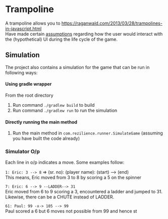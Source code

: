 # Trampoline
A trampoline allows you to 
https://raganwald.com/2013/03/28/trampolines-in-javascript.html  
Have made certain [assumptions](#ui-assumptions) regarding how the user would interact with the (hypothetical) UI during the life cycle of the game.

## Simulation
The project also contains a simulation for the game that can be run in following ways:

#### Using gradle wrapper
From the root directory
1. Run command `./gradlew build` to build
2. Run command `./gradlew run` to run the simulation

#### Directly running the main method
1. Run the main method in `com.rezilience.runner.SimulateGame` (assuming you have built the code already) 

### Simulator O/p
Each line in o/p indicates a move. Some examples follow:

`1: Eric: 3 --> 8` => (sr. no): (player name): (start) --> (end)  
This means, Eric moved from 3 to 8 by scoring a 5 on the spinner 

`7: Eric: 6 --> 9 --LADDER--> 31`  
Eric moved from 6 to 9 scoring a 3, encountered a ladder and jumped to 31.
Likewise, there can be a CHUTE instead of LADDER. 

`61: Paul: 99 -x-> 105 --> 99`  
Paul scored a 6 but 6 moves not possible from 99 and hence st